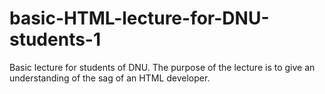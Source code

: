 # basic-HTML-lecture-for-DNU-students-1
Basic lecture for students of DNU. The purpose of the lecture is to give an understanding of the sag of an HTML developer.
